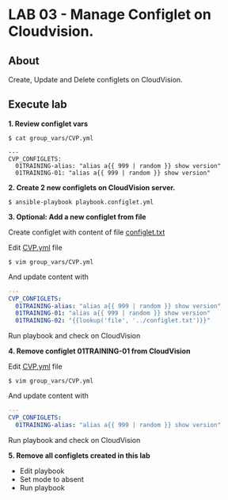 # LAB 03 - Manage Configlet on Cloudvision.

## About

Create, Update and Delete configlets on CloudVision.

## Execute lab

__1. Review configlet vars__

```shell
$ cat group_vars/CVP.yml

---
CVP_CONFIGLETS:
  01TRAINING-alias: "alias a{{ 999 | random }} show version"
  01TRAINING-01: "alias a{{ 999 | random }} show version"
```

__2. Create 2 new configlets on CloudVision server.__

```shell
$ ansible-playbook playbook.configlet.yml
```

__3. Optional: Add a new configlet from file__

Create configlet with content of file [configlet.txt](configlet.txt)

Edit [CVP.yml](group_vars/CVP.yml) file

```
$ vim group_vars/CVP.yml
```

And update content with

```yaml
---
CVP_CONFIGLETS:
  01TRAINING-alias: "alias a{{ 999 | random }} show version"
  01TRAINING-01: "alias a{{ 999 | random }} show version"
  01TRAINING-02: "{{lookup('file', '../configlet.txt')}}"
```

Run playbook and check on CloudVision

__4. Remove configlet 01TRAINING-01 from CloudVision__

Edit [CVP.yml](group_vars/CVP.yml) file

```
$ vim group_vars/CVP.yml
```

And update content with

```yaml
---
CVP_CONFIGLETS:
  01TRAINING-alias: "alias a{{ 999 | random }} show version"
```

Run playbook and check on CloudVision

__5. Remove all configlets created in this lab__

- Edit playbook
- Set mode to absent
- Run playbook
